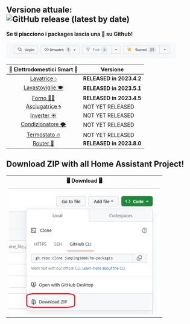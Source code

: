 ## Versione attuale: ![GitHub release (latest by date)](https://img.shields.io/github/v/release/jumping2000/ha-packages)

<b>Se ti piacciono i packages lascia una 🌟 su Github!</b>
<div><img width = "450" src="img/star.png"/></div>

| 📡 Elettrodomestici Smart 📶| Versione
| :---: | --- |
| [Lavatrice 💧](lavatrice.md)|**RELEASED in 2023.4.2**|
| [Lavastoviglie 🍽](lavastoviglie.md)|**RELEASED in 2023.5.1**| 
| [Forno 👨‍🍳](forno.md)|**RELEASED in 2023.4.5**|
| [Asciugatrice 🌀](#asciugatrice)|NOT YET RELEASED| 
| [Inverter ☀](#inverter)|NOT YET RELEASED| 
| [Condizionatore 🌪](#condizionatore)|NOT YET RELEASED|
| [Termostato 🔥](#termostato)|NOT YET RELEASED|
| [Router 📶](#router)|**RELEASED in 2023.8.0**|


## Download ZIP with all Home Assistant Project!

<table>
	<tr>
	    <th><center> 🖥 Download 🖥<center></th>
	</tr>
  <tr>
      <td><img width = "400" src="img/github_download.png"/></td>
  </tr>
</table>


